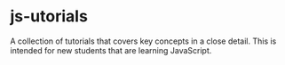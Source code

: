# js-utorials
A collection of tutorials that covers key concepts in a close detail. This is intended for new students that are learning JavaScript.
